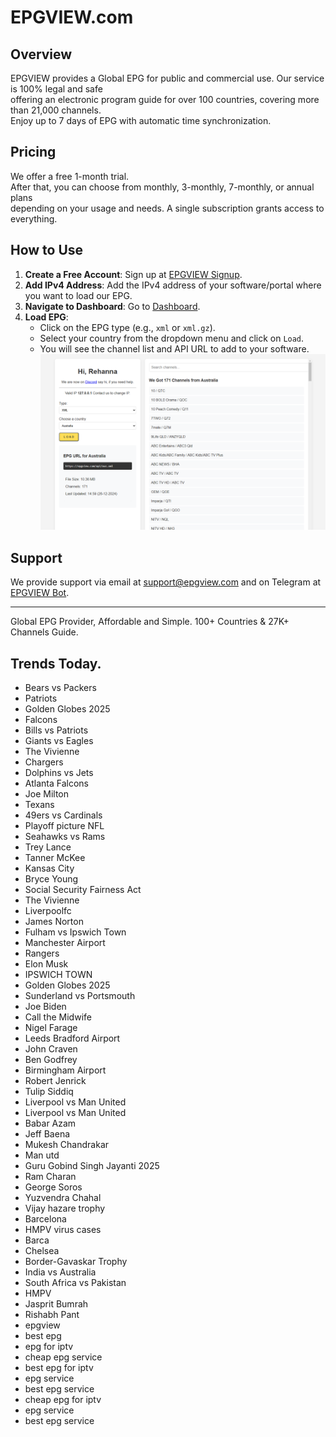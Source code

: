 # EPGVIEW.com



## Overview
EPGVIEW provides a Global EPG for public and commercial use. Our service is 100% legal and safe\
offering an electronic program guide for over 100 countries, covering more than 21,000 channels.\
Enjoy up to 7 days of EPG with automatic time synchronization.

## Pricing
We offer a free 1-month trial. \
After that, you can choose from monthly, 3-monthly, 7-monthly, or annual plans \
depending on your usage and needs. A single subscription grants access to everything.

## How to Use
1. **Create a Free Account**: Sign up at [EPGVIEW Signup](https://epgview.com/signup.php).
2. **Add IPv4 Address**: Add the IPv4 address of your software/portal where you want to load our EPG.
3. **Navigate to Dashboard**: Go to [Dashboard](https://epgview.com/dashboard.php).
4. **Load EPG**:
   - Click on the EPG type (e.g., `xml` or `xml.gz`).
   - Select your country from the dropdown menu and click on `Load`.
   - You will see the channel list and API URL to add to your software.
![EPGVIEW](img/dashboard.png)
## Support
We provide support via email at [support@epgview.com](mailto:support@epgview.com) and on Telegram at [EPGVIEW Bot](https://t.me/epgview_bot).

---

Global EPG Provider, Affordable and Simple. 100+ Countries & 27K+ Channels Guide.

## Trends Today.

- Bears vs Packers
- Patriots
- Golden Globes 2025
- Falcons
- Bills vs Patriots
- Giants vs Eagles
- The Vivienne
- Chargers
- Dolphins vs Jets
- Atlanta Falcons
- Joe Milton
- Texans
- 49ers vs Cardinals
- Playoff picture NFL
- Seahawks vs Rams
- Trey Lance
- Tanner McKee
- Kansas City
- Bryce Young
- Social Security Fairness Act
- The Vivienne
- Liverpoolfc
- James Norton
- Fulham vs Ipswich Town
- Manchester Airport
- Rangers
- Elon Musk
- IPSWICH TOWN
- Golden Globes 2025
- Sunderland vs Portsmouth
- Joe Biden
- Call the Midwife
- Nigel Farage
- Leeds Bradford Airport
- John Craven
- Ben Godfrey
- Birmingham Airport
- Robert Jenrick
- Tulip Siddiq
- Liverpool vs Man United
- Liverpool vs Man United
- Babar Azam
- Jeff Baena
- Mukesh Chandrakar
- Man utd
- Guru Gobind Singh Jayanti 2025
- Ram Charan
- George Soros
- Yuzvendra Chahal
- Vijay hazare trophy
- Barcelona
- HMPV virus cases
- Barca
- Chelsea
- Border-Gavaskar Trophy
- India vs Australia
- South Africa vs Pakistan
- HMPV
- Jasprit Bumrah
- Rishabh Pant
- epgview
- best epg
- epg for iptv
- cheap epg service
- best epg for iptv
- epg service
- best epg service
- cheap epg for iptv
- epg service
- best epg service
